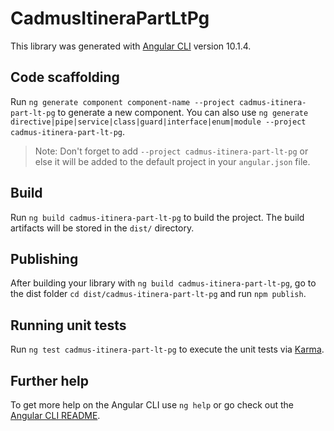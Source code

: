# CadmusItineraPartLtPg

This library was generated with [Angular CLI](https://github.com/angular/angular-cli) version 10.1.4.

## Code scaffolding

Run `ng generate component component-name --project cadmus-itinera-part-lt-pg` to generate a new component. You can also use `ng generate directive|pipe|service|class|guard|interface|enum|module --project cadmus-itinera-part-lt-pg`.
> Note: Don't forget to add `--project cadmus-itinera-part-lt-pg` or else it will be added to the default project in your `angular.json` file. 

## Build

Run `ng build cadmus-itinera-part-lt-pg` to build the project. The build artifacts will be stored in the `dist/` directory.

## Publishing

After building your library with `ng build cadmus-itinera-part-lt-pg`, go to the dist folder `cd dist/cadmus-itinera-part-lt-pg` and run `npm publish`.

## Running unit tests

Run `ng test cadmus-itinera-part-lt-pg` to execute the unit tests via [Karma](https://karma-runner.github.io).

## Further help

To get more help on the Angular CLI use `ng help` or go check out the [Angular CLI README](https://github.com/angular/angular-cli/blob/master/README.md).
